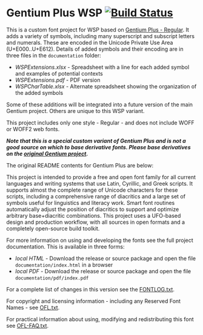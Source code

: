 # Gentium Plus WSP [![Build Status](http://build.palaso.org/app/rest/builds/buildType:Fonts_GentiumWspx/statusIcon)](http://build.palaso.org/viewType.html?buildTypeId=Fonts_GentiumWspx&guest=1) 

This is a custom font project for WSP based on [Gentium Plus - Regular](http://software.sil.org/gentium). It adds a variety of symbols, including many superscript and subscript letters and numerals. These are encoded in the Unicode Private Use Area (U+E000..U+E612). Details of added symbols and their encoding are in three files in the `documentation` folder:

- *WSPExtensions.xlsx* - Spreadsheet with a line for each added symbol and examples of potential contexts
- *WSPExtensions.pdf* - PDF version
- *WSPCharTable.xlsx* - Alternate spreadsheet showing the organization of the added symbols

Some of these additions will be integrated into a future version of the main Gentium project. Others are unique to this WSP variant.

This project includes only one style - Regular - and does not include WOFF or WOFF2 web fonts.

***Note that this is a special custom variant of Gentium Plus and is not a good source on which to base derivative fonts. Please base derivatives on the [original Gentium project](http://software.sil.org/gentium).***

The original README contents for Gentium Plus are below:

This project is intended to provide a free and open font family for all current languages and writing systems that use Latin, Cyrillic, and Greek scripts. It supports almost the complete range of Unicode characters for these scripts, including a comprehensive range of diacritics and a large set of symbols useful for linguistics and literacy work. Smart font routines automatically adjust the position of diacritics to support and optimize arbitrary base+diacritic combinations. This project uses a UFO-based design and production workflow, with all sources in open formats and a completely open-source build toolkit. 

For more information on using and developing the fonts see the full project documentation. This is available in three forms:

- *local HTML* - Download the release or source package and open the file `documentation/index.html` in a browser
- *local PDF* - Download the release or source package and open the file `documentation/pdf/index.pdf`

For a complete list of changes in this version see the [FONTLOG.txt](FONTLOG.txt).

For copyright and licensing information - including any Reserved Font Names - see [OFL.txt](OFL.txt).

For practical information about using, modifying and redistributing this font see [OFL-FAQ.txt](OFL-FAQ.txt).

